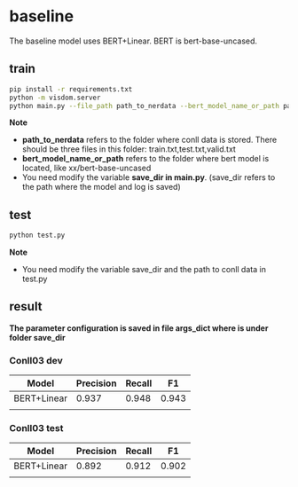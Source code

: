 # baseline

The baseline model uses BERT+Linear. BERT is bert-base-uncased. 

## train

```bash
pip install -r requirements.txt
python -m visdom.server
python main.py --file_path path_to_nerdata --bert_model_name_or_path path_to_bert
```

**Note**

- **path_to_nerdata** refers to the folder where conll data is stored. There should be three files in this folder: train.txt,test.txt,valid.txt
- **bert_model_name_or_path** refers to the folder where bert model is located, like xx/bert-base-uncased
- You need modify the variable **save_dir in main.py**. (save_dir refers to the path where the model and log is saved)



## test

```bash
python test.py
```

**Note**

- You need modify the variable save_dir and the path to conll data in test.py



## result

**The parameter configuration is saved in file args_dict where is under folder save_dir**

### Conll03 dev

| Model       | Precision | Recall | F1    |
| ----------- | --------- | ------ | ----- |
| BERT+Linear | 0.937     | 0.948  | 0.943 |
|             |           |        |       |



### Conll03 test

| Model       | Precision | Recall | F1    |
| ----------- | --------- | ------ | ----- |
| BERT+Linear | 0.892     | 0.912  | 0.902 |
|             |           |        |       |

